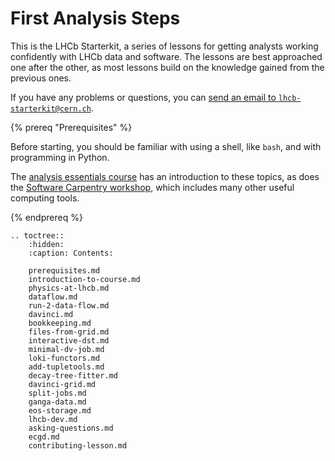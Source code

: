 # First Analysis Steps

This is the LHCb Starterkit, a series of lessons for getting analysts working confidently with LHCb data and software.
The lessons are best approached one after the other, as most lessons build on the knowledge gained from the previous ones.

If you have any problems or questions, you can [send an email to `lhcb-starterkit@cern.ch`](mailto:lhcb-starterkit@cern.ch).

{% prereq "Prerequisites" %}

Before starting, you should be familiar with using a shell, like `bash`, and with programming in Python.

The [analysis essentials course](https://hsf-training.github.io/analysis-essentials/) has an introduction to these topics, as does the [Software Carpentry workshop](https://software-carpentry.org/lessons/), which includes many other useful computing tools.

{% endprereq %}

```eval_rst
.. toctree::
    :hidden:
    :caption: Contents:

    prerequisites.md
    introduction-to-course.md
    physics-at-lhcb.md
    dataflow.md
    run-2-data-flow.md
    davinci.md
    bookkeeping.md
    files-from-grid.md
    interactive-dst.md
    minimal-dv-job.md
    loki-functors.md
    add-tupletools.md
    decay-tree-fitter.md
    davinci-grid.md
    split-jobs.md
    ganga-data.md
    eos-storage.md
    lhcb-dev.md
    asking-questions.md
    ecgd.md
    contributing-lesson.md
```
